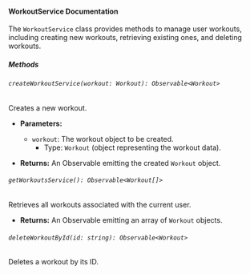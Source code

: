 #### WorkoutService Documentation

The `WorkoutService` class provides methods to manage user workouts, including creating new workouts, retrieving existing ones, and deleting workouts.

##### Methods

###### `createWorkoutService(workout: Workout): Observable<Workout>`

Creates a new workout.

- **Parameters:**
  - `workout`: The workout object to be created.
    - Type: `Workout` (object representing the workout data).

- **Returns:** An Observable emitting the created `Workout` object.

###### `getWorkoutsService(): Observable<Workout[]>`

Retrieves all workouts associated with the current user.

- **Returns:** An Observable emitting an array of `Workout` objects.

###### `deleteWorkoutById(id: string): Observable<Workout>`

Deletes a workout by its ID.
